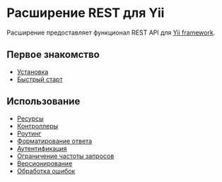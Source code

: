 Расширение REST для Yii
=======================

Расширение предоставляет функционал REST API для [Yii framework](http://www.yiiframework.com).

Первое знакомство
-----------------

* [Установка](installation.md)
* [Быстрый старт](quick-start.md)

Использование
-------------

* [Ресурсы](resources.md)
* [Контроллеры](controllers.md)
* [Роутинг](routing.md)
* [Форматирование ответа](response-formatting.md)
* [Аутентификация](authentication.md)
* [Ограничение частоты запросов](rate-limiting.md)
* [Версионирование](versioning.md)
* [Обработка ошибок](error-handling.md)

